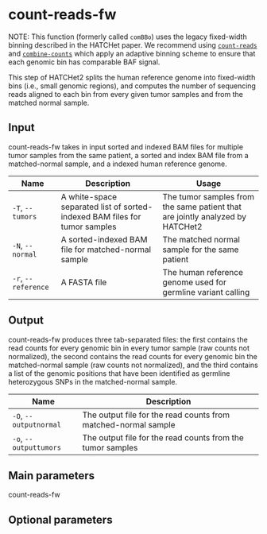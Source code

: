 # count-reads-fw

NOTE: This function (formerly called `comBBo`) uses the legacy fixed-width binning described in the HATCHet paper. We recommend using [`count-reads`](doc_count_reads.md) and [`combine-counts`](doc_combine-counts.md) which apply an adaptive binning scheme to ensure that each genomic bin has comparable BAF signal.

This step of HATCHet2 splits the human reference genome into fixed-width bins (i.e., small genomic regions), and computes the number of sequencing reads aligned to each bin from every given tumor samples and from the matched normal sample.

## Input

count-reads-fw takes in input sorted and indexed BAM files for multiple tumor samples from the same patient, a sorted and index BAM file from a matched-normal sample, and a indexed human reference genome.

| Name | Description | Usage |
|------|-------------|-------|
| `-T`, `--tumors` | A white-space separated list of sorted-indexed BAM files for tumor samples | The tumor samples from the same patient that are jointly analyzed by HATCHet2 |
| `-N`, `--normal` | A sorted-indexed BAM file for matched-normal sample | The matched normal sample for the same patient |
| `-r`, `--reference` | A FASTA file | The human reference genome used for germline variant calling |

## Output

count-reads-fw produces three tab-separated files: the first contains the read counts for every genomic bin in every tumor sample (raw counts not normalized), the second contains the read counts for every genomic bin the matched-normal sample (raw counts not normalized), and the third contains a list of the genomic positions that have been identified as germline heterozygous SNPs in the matched-normal sample.

| Name | Description |
|------|-------------|
| `-O`, `--outputnormal` | The output file for the read counts from matched-normal sample |
| `-o`, `--outputtumors` | The output file for the read counts from the tumor samples |

## Main parameters

count-reads-fw

## Optional parameters
